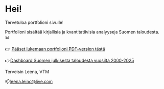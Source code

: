 # Hei!

Tervetuloa portfolioni sivulle! 

Portfolioni sisältää kirjallisia ja kvantitatiivisia analyyseja Suomen taloudesta. 📊

👉 [Pääset lukemaan portfolioni PDF-version tästä](./Portfolio_Leena.pdf)

👉[Dashboard Suomen julkisesta taloudesta vuosilta 2000-2025](https://github.com/leenaleino/portfolio/blob/main/Dashboard%203.png?raw=true)

Terveisin Leena, VTM

📫leena.leino@live.com
